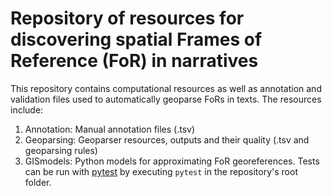 # Repository of resources for discovering spatial Frames of Reference (FoR) in narratives

This repository contains computational resources as well as annotation and validation files used to automatically geoparse FoRs in texts. The resources include:
1. Annotation: Manual annotation files (.tsv)
2. Geoparsing: Geoparser resources, outputs and their quality (.tsv and geoparsing rules)
3. GISmodels: Python models for approximating FoR georeferences. Tests can be run with [pytest](https://docs.pytest.org/en/latest/) by executing `pytest` in the repository's root folder.
